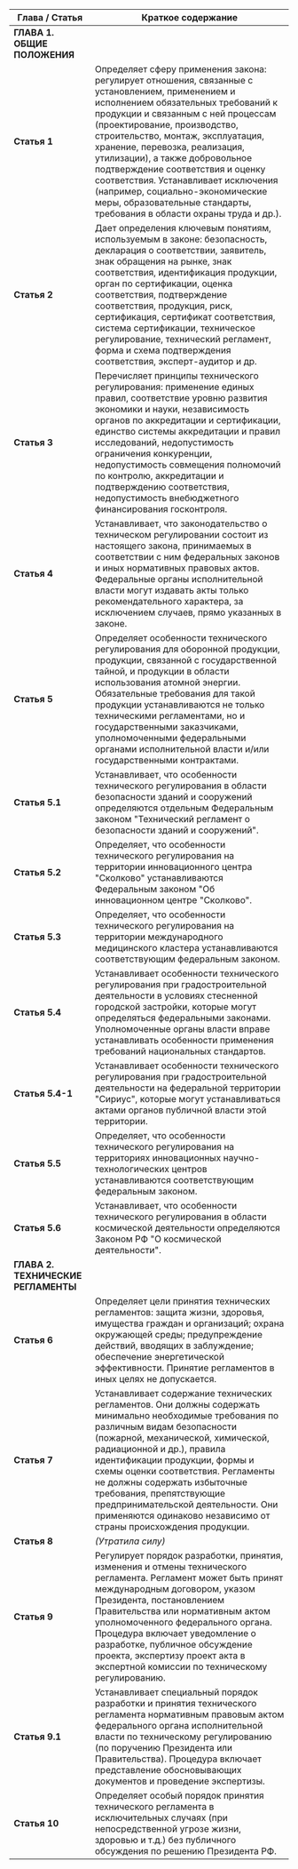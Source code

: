 | **Глава / Статья** | **Краткое содержание** |
|-------------------|------------------------|
| **ГЛАВА 1. ОБЩИЕ ПОЛОЖЕНИЯ** | |
| **Статья 1** | Определяет сферу применения закона: регулирует отношения, связанные с установлением, применением и исполнением обязательных требований к продукции и связанным с ней процессам (проектирование, производство, строительство, монтаж, эксплуатация, хранение, перевозка, реализация, утилизации), а также добровольное подтверждение соответствия и оценку соответствия. Устанавливает исключения (например, социально-экономические меры, образовательные стандарты, требования в области охраны труда и др.). |
| **Статья 2** | Дает определения ключевым понятиям, используемым в законе: безопасность, декларация о соответствии, заявитель, знак обращения на рынке, знак соответствия, идентификация продукции, орган по сертификации, оценка соответствия, подтверждение соответствия, продукция, риск, сертификация, сертификат соответствия, система сертификации, техническое регулирование, технический регламент, форма и схема подтверждения соответствия, эксперт-аудитор и др. |
| **Статья 3** | Перечисляет принципы технического регулирования: применение единых правил, соответствие уровню развития экономики и науки, независимость органов по аккредитации и сертификации, единство системы аккредитации и правил исследований, недопустимость ограничения конкуренции, недопустимость совмещения полномочий по контролю, аккредитации и подтверждению соответствия, недопустимость внебюджетного финансирования госконтроля. |
| **Статья 4** | Устанавливает, что законодательство о техническом регулировании состоит из настоящего закона, принимаемых в соответствии с ним федеральных законов и иных нормативных правовых актов. Федеральные органы исполнительной власти могут издавать акты только рекомендательного характера, за исключением случаев, прямо указанных в законе. |
| **Статья 5** | Определяет особенности технического регулирования для оборонной продукции, продукции, связанной с государственной тайной, и продукции в области использования атомной энергии. Обязательные требования для такой продукции устанавливаются не только техническими регламентами, но и государственными заказчиками, уполномоченными федеральными органами исполнительной власти и/или государственными контрактами. |
| **Статья 5.1** | Устанавливает, что особенности технического регулирования в области безопасности зданий и сооружений определяются отдельным Федеральным законом "Технический регламент о безопасности зданий и сооружений". |
| **Статья 5.2** | Определяет, что особенности технического регулирования на территории инновационного центра "Сколково" устанавливаются Федеральным законом "Об инновационном центре "Сколково". |
| **Статья 5.3** | Определяет, что особенности технического регулирования на территории международного медицинского кластера устанавливаются соответствующим федеральным законом. |
| **Статья 5.4** | Устанавливает особенности технического регулирования при градостроительной деятельности в условиях стесненной городской застройки, которые могут определяться федеральными законами. Уполномоченные органы власти вправе устанавливать особенности применения требований национальных стандартов. |
| **Статья 5.4-1** | Устанавливает особенности технического регулирования при градостроительной деятельности на федеральной территории "Сириус", которые могут устанавливаться актами органов публичной власти этой территории. |
| **Статья 5.5** | Определяет, что особенности технического регулирования на территориях инновационных научно-технологических центров устанавливаются соответствующим федеральным законом. |
| **Статья 5.6** | Устанавливает, что особенности технического регулирования в области космической деятельности определяются Законом РФ "О космической деятельности". |
| **ГЛАВА 2. ТЕХНИЧЕСКИЕ РЕГЛАМЕНТЫ** | |
| **Статья 6** | Определяет цели принятия технических регламентов: защита жизни, здоровья, имущества граждан и организаций; охрана окружающей среды; предупреждение действий, вводящих в заблуждение; обеспечение энергетической эффективности. Принятие регламентов в иных целях не допускается. |
| **Статья 7** | Устанавливает содержание технических регламентов. Они должны содержать минимально необходимые требования по различным видам безопасности (пожарной, механической, химической, радиационной и др.), правила идентификации продукции, формы и схемы оценки соответствия. Регламенты не должны содержать избыточные требования, препятствующие предпринимательской деятельности. Они применяются одинаково независимо от страны происхождения продукции. |
| **Статья 8** | *(Утратила силу)* |
| **Статья 9** | Регулирует порядок разработки, принятия, изменения и отмены технического регламента. Регламент может быть принят международным договором, указом Президента, постановлением Правительства или нормативным актом уполномоченного федерального органа. Процедура включает уведомление о разработке, публичное обсуждение проекта, экспертизу проект акта в экспертной комиссии по техническому регулированию. |
| **Статья 9.1** | Устанавливает специальный порядок разработки и принятия технического регламента нормативным правовым актом федерального органа исполнительной власти по техническому регулированию (по поручению Президента или Правительства). Процедура включает представление обосновывающих документов и проведение экспертизы. |
| **Статья 10** | Определяет особый порядок принятия технического регламента в исключительных случаях (при непосредственной угрозе жизни, здоровью и т.д.) без публичного обсуждения по решению Президента РФ. |

